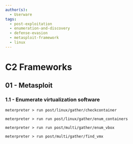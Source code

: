 ```yaml
---
author(s):
  - Userware
tags:
  - post-exploitation
  - enumeration-and-discovery
  - defense-evasion
  - metasploit-framework
  - linux
---
```

# C2 Frameworks

## 01 - Metasploit

### 1.1 - Enumerate virtualization software

```
meterpreter > run post/linux/gather/checkcontainer

meterpreter > run run post/linux/gather/enum_containers

meterpreter > run run post/multi/gather/enum_vbox

meterpreter > run post/multi/gather/find_vmx
```